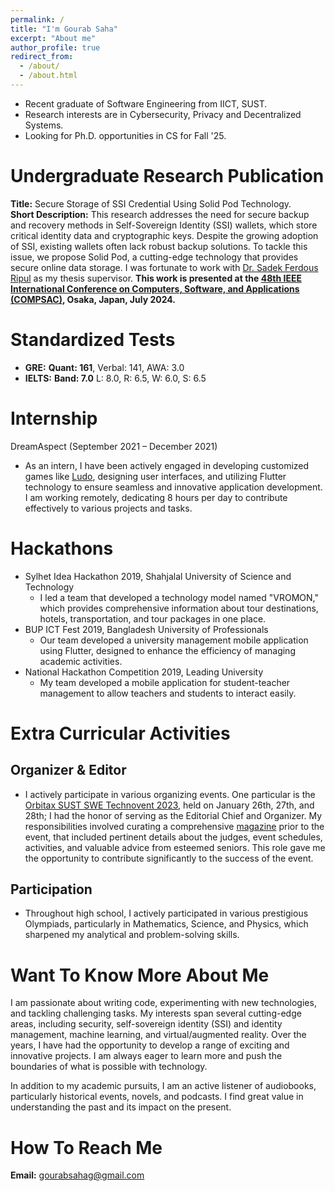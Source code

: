 ```yaml
---
permalink: /
title: "I'm Gourab Saha"
excerpt: "About me"
author_profile: true
redirect_from: 
  - /about/
  - /about.html
---
```


<!-- Embedd a picture here name side_image.jpeg, aligh=right, width = 300px -->
<!-- <img src="/images/side_image_demo.jpeg" align="right" width="250"/>  -->
- Recent graduate of Software Engineering from IICT, SUST.
- Research interests are in Cybersecurity, Privacy and Decentralized Systems.
- Looking for Ph.D. opportunities in CS for Fall '25.

# Undergraduate Research Publication
**Title:** Secure Storage of SSI Credential Using Solid Pod Technology.<br>
**Short Description:** This research addresses the need for secure backup and recovery methods in Self-Sovereign Identity (SSI) wallets, which store critical identity data and cryptographic keys. Despite the growing adoption of SSI, existing wallets often lack robust backup solutions. To tackle this issue, we propose Solid Pod, a cutting-edge technology that provides secure online data storage. I was fortunate to work with [Dr. Sadek Ferdous Ripul](https://scholar.google.com/citations?user=DnQAee0AAAAJ&hl=en&oi=ao) as my thesis supervisor. **This work is presented at the [48th IEEE International Conference on Computers, Software, and Applications (COMPSAC)](https://ieeecompsac.computer.org/2024/), Osaka, Japan, July 2024.**

# Standardized Tests
- **GRE:** **Quant: 161**, Verbal: 141, AWA: 3.0
- **IELTS:** **Band: 7.0** L: 8.0, R: 6.5, W: 6.0, S: 6.5

# Internship 
DreamAspect (September 2021 – December 2021)
   - As an intern, I have been actively engaged in developing customized games like [Ludo](https://github.com/gourab98/Ludo_Flutter), designing user interfaces, and utilizing Flutter technology to ensure seamless and innovative application development. I am working remotely, dedicating 8 hours per day to contribute effectively to various projects and tasks. 

#  Hackathons 
- Sylhet Idea Hackathon 2019, Shahjalal University of Science and Technology 
   - I led a team that developed a technology model named "VROMON," which provides comprehensive
   information about tour destinations, hotels, transportation, and tour packages in one place.
- BUP ICT Fest 2019, Bangladesh University of Professionals 
   - Our team developed a university management mobile application using Flutter, designed to enhance the efficiency of managing academic activities.
- National Hackathon Competition 2019, Leading University 
   - My team developed a mobile application for student-teacher management to allow teachers and students to interact easily.

# Extra Curricular Activities

## Organizer & Editor 
- I actively participate in various organizing events. One particular is the [Orbitax SUST SWE Technovent 2023](https://en.ittefaq.com.bd/3748/Orbitax-SUST-SWE-Technovent-to-be-held-Jan-26-28), held on January 26th, 27th, and 28th; I had the honor of serving as the Editorial Chief and Organizer. My responsibilities involved curating a comprehensive [magazine](/files/Magazine.pdf) prior to the event, that included pertinent details about the judges, event schedules, activities, and valuable advice from esteemed seniors. This role gave me the opportunity to contribute significantly to the success of the event.


## Participation 
- Throughout high school, I actively participated in various prestigious Olympiads, particularly in Mathematics, Science, and Physics, which sharpened my analytical and problem-solving skills.

# Want To Know More About Me
I am passionate about writing code, experimenting with new technologies, and tackling challenging tasks. My interests span several cutting-edge areas, including security, self-sovereign identity (SSI) and identity management, machine learning, and virtual/augmented reality. Over the years, I have had the opportunity to develop a range of exciting and innovative projects. I am always eager to learn more and push the boundaries of what is possible with technology.

In addition to my academic pursuits, I am an active listener of audiobooks, particularly historical events, novels, and podcasts. I find great value in understanding the past and its impact on the present.

# How To Reach Me
**Email:** gourabsahag@gmail.com

